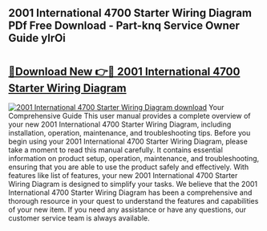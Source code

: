## 2001 International 4700 Starter Wiring Diagram PDf Free Download - Part-knq Service Owner Guide ylrOi

# <h2><a href="http://dftka88.blite.top/?on=2001+International+4700+Starter+Wiring+Diagram">🔗Download New 👉🔴 2001 International 4700 Starter Wiring Diagram</a></h2>

[![2001 International 4700 Starter Wiring Diagram download](https://i.imgur.com/lujVjoI.png)](http://dftka88.blite.top/?on=2001+International+4700+Starter+Wiring+Diagram)
Your Comprehensive Guide This user manual provides a complete overview of your new 2001 International 4700 Starter Wiring Diagram, including installation, operation, maintenance, and troubleshooting tips. Before you begin using your 2001 International 4700 Starter Wiring Diagram, please take a moment to read this manual carefully. It contains essential information on product setup, operation, maintenance, and troubleshooting, ensuring that you are able to use the product safely and effectively. With features like list of features, your new 2001 International 4700 Starter Wiring Diagram is designed to simplify your tasks. We believe that the 2001 International 4700 Starter Wiring Diagram has been a comprehensive and thorough resource in your quest to understand the features and capabilities of your new item. If you need any assistance or have any questions, our customer service team is always available.
